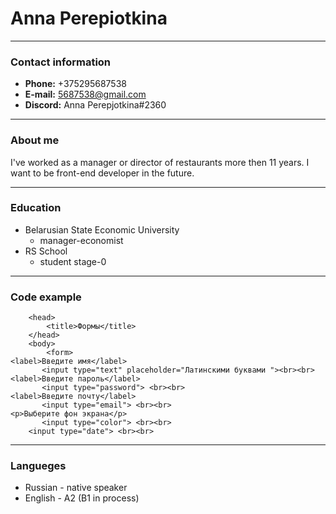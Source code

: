 # Anna Perepiotkina

---
### Contact information
* __Phone:__ +375295687538
* __E-mail:__ 5687538@gmail.com
* __Discord:__ Anna Perepjotkina#2360
___
### About me
 I've worked as a manager or director of restaurants more then 11 years. I want to be front-end developer in the future.
***
### Education
* Belarusian State Economic University
  * manager-economist
* RS School
  * student stage-0
___
### Code example
```<html lang="ru">
    <head>
        <title>Формы</title>
    </head>
    <body>
        <form>
<label>Введите имя</label>
       <input type="text" placeholder="Латинскими буквами "><br><br>
<label>Введите пароль</label>
       <input type="password"> <br><br>
<label>Введите почту</label>
       <input type="email"> <br><br>
<p>Выберите фон экрана</p>
       <input type="color"> <br><br>
    <input type="date"> <br><br>
```
___
### Langueges
* Russian - native speaker
* English - A2 (B1 in process)